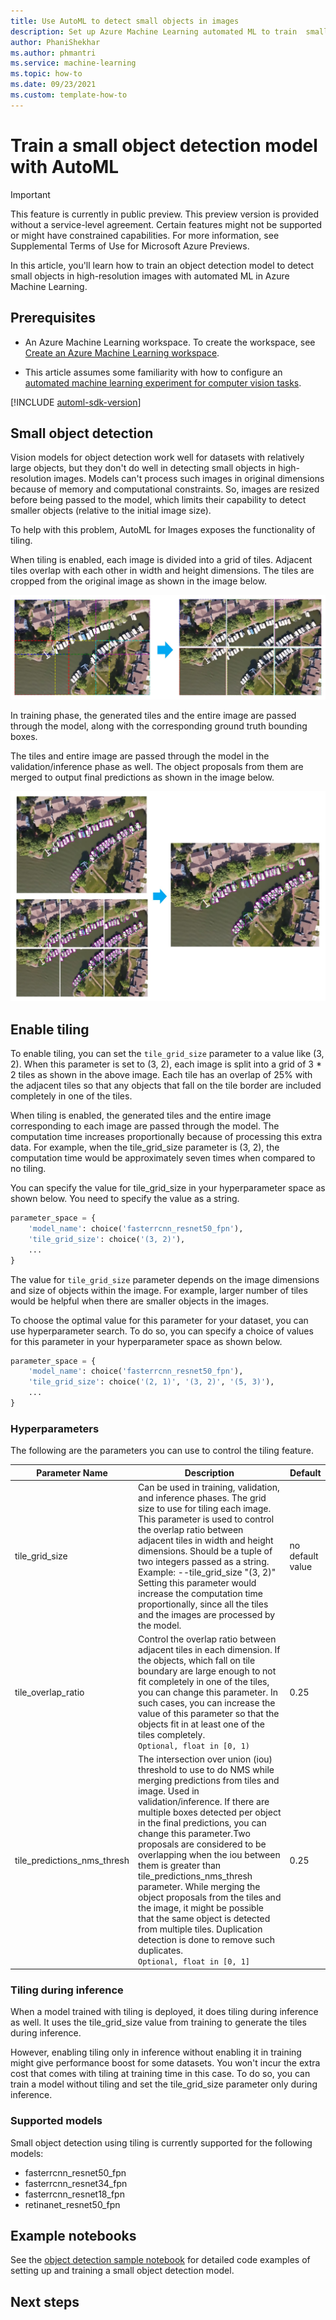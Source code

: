 ```yaml
---
title: Use AutoML to detect small objects in images
description: Set up Azure Machine Learning automated ML to train  small object detection models.
author: PhaniShekhar
ms.author: phmantri
ms.service: machine-learning
ms.topic: how-to
ms.date: 09/23/2021
ms.custom: template-how-to
---
```


# Train a small object detection model with AutoML

> [!IMPORTANT]
> This feature is currently in public preview. This preview version is provided without a service-level agreement. Certain features might not be supported or might have constrained capabilities. For more information, see Supplemental Terms of Use for Microsoft Azure Previews.

In this article, you'll learn how to train an object detection model to detect small objects in high-resolution images with automated ML in Azure Machine Learning.

## Prerequisites

* An Azure Machine Learning workspace. To create the workspace, see [Create an Azure Machine Learning workspace](how-to-manage-workspace.md).

* This article assumes some familiarity with how to configure an [automated machine learning experiment for computer vision tasks](how-to-auto-train-image-models.md). 

[!INCLUDE [automl-sdk-version](../../includes/machine-learning-automl-sdk-version.md)]


## Small object detection

Vision models for object detection work well for datasets with relatively large objects, but they don't do well in detecting small objects in high-resolution images. Models can't process such images in original dimensions because of memory and computational constraints. So, images are resized before being passed to the model, which limits their capability to detect smaller objects (relative to the initial image size).

To help with this problem, AutoML for Images exposes the functionality of tiling.

When tiling is enabled, each image is divided into a grid of tiles. Adjacent tiles overlap with each other in width and height dimensions. The tiles are cropped from the original image as shown in the image below.

![Tiles generation](./media/how-to-use-automl-to-train-small-od-model/tiles_generation.jpg)

In training phase, the generated tiles and the entire image are passed through the model, along with the corresponding ground truth bounding boxes.

The tiles and entire image are passed through the model in the validation/inference phase as well. The object proposals from them are merged to output final predictions as shown in the image below.

![Object proposals merge](./media/how-to-use-automl-to-train-small-od-model/tiles_merge.jpg)

## Enable tiling

To enable tiling, you can set the `tile_grid_size` parameter to a value like (3, 2). When this parameter is set to (3, 2), each image is split into a grid of 3 * 2 tiles as shown in the above image. Each tile has an overlap of 25% with the adjacent tiles so that any objects that fall on the tile border are included completely in one of the tiles.

When tiling is enabled, the generated tiles and the entire image corresponding to each image are passed through the model. The computation time increases proportionally because of processing this extra data. For example, when the tile_grid_size parameter is (3, 2), the computation time would be approximately seven times when compared to no tiling.

You can specify the value for tile_grid_size in your hyperparameter space as shown below. You need to specify the value as a string.

```python
parameter_space = {
	'model_name': choice('fasterrcnn_resnet50_fpn'),
	'tile_grid_size': choice('(3, 2)'),
	...
}
```

The value for `tile_grid_size` parameter depends on the image dimensions and size of objects within the image. For example, larger number of tiles would be helpful when there are smaller objects in the images.

To choose the optimal value for this parameter for your dataset, you can use hyperparameter search. To do so, you can specify a choice of values for this parameter in your hyperparameter space as shown below.

```python
parameter_space = {
	'model_name': choice('fasterrcnn_resnet50_fpn'),
	'tile_grid_size': choice('(2, 1)', '(3, 2)', '(5, 3)'),
	...
}
```

### Hyperparameters

The following are the parameters you can use to control the tiling feature.

| Parameter Name	| Description	| Default |
| --------------- |-------------| -------|
| tile_grid_size |  Can be used in  training, validation, and inference phases. The grid size to use for tiling each image. This parameter is used to control the overlap ratio between adjacent tiles in width and height dimensions. Should be a tuple of two integers passed as a string. Example: --tile_grid_size "(3, 2)" <br> Setting this parameter would increase the computation time proportionally, since all the tiles and the images are processed by the model.| no default value |
| tile_overlap_ratio | Control the overlap ratio between adjacent tiles in each dimension. If the objects, which fall on tile boundary are large enough to not fit completely in one of the tiles, you can change this parameter. In such cases, you can increase the value of this parameter so that the objects fit in at least one of the tiles completely. <br> `Optional, float in [0, 1)` | 0.25 |
| tile_predictions_nms_thresh | The intersection over union (iou) threshold to use to do NMS while merging predictions from tiles and image. Used in validation/inference. If there are multiple boxes detected per object in the final predictions, you can change this parameter.Two proposals are considered to be overlapping when the iou  between them is greater than tile_predictions_nms_thresh parameter. While merging the object proposals from the tiles and the image, it might be possible that the same object is detected from multiple tiles. Duplication detection is done to remove such duplicates. <br> `Optional, float in [0, 1]` | 0.25 |

### Tiling during inference

When a model trained with tiling is deployed, it does tiling during inference as well. It uses the tile_grid_size value from training to generate the tiles during inference.

However, enabling tiling only in inference without enabling it in training might give performance boost for some datasets. You won't incur the extra cost that comes with tiling at training time in this case. To do so, you can train a model without tiling and set the tile_grid_size parameter only during inference.

### Supported models

Small object detection using tiling is currently supported for the following models:

* fasterrcnn_resnet50_fpn
* fasterrcnn_resnet34_fpn
* fasterrcnn_resnet18_fpn
* retinanet_resnet50_fpn

## Example notebooks

See the [object detection sample notebook](https://github.com/swatig007/automlForImages/blob/main/ObjectDetection/AutoMLImage_ObjectDetection_SampleNotebook.ipynb) for detailed code examples of setting up and training a small object detection model.

## Next steps

